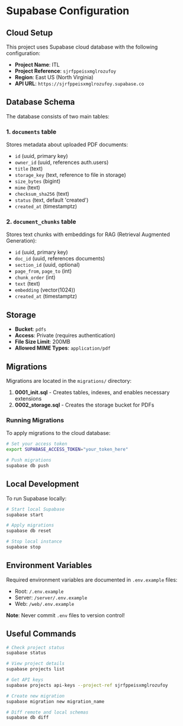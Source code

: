 # Supabase Configuration

## Cloud Setup

This project uses Supabase cloud database with the following configuration:

- **Project Name**: ITL
- **Project Reference**: `sjrfppeisxmglrozufoy`
- **Region**: East US (North Virginia)
- **API URL**: `https://sjrfppeisxmglrozufoy.supabase.co`

## Database Schema

The database consists of two main tables:

### 1. `documents` table
Stores metadata about uploaded PDF documents:
- `id` (uuid, primary key)
- `owner_id` (uuid, references auth.users)
- `title` (text)
- `storage_key` (text, reference to file in storage)
- `size_bytes` (bigint)
- `mime` (text)
- `checksum_sha256` (text)
- `status` (text, default 'created')
- `created_at` (timestamptz)

### 2. `document_chunks` table
Stores text chunks with embeddings for RAG (Retrieval Augmented Generation):
- `id` (uuid, primary key)
- `doc_id` (uuid, references documents)
- `section_id` (uuid, optional)
- `page_from`, `page_to` (int)
- `chunk_order` (int)
- `text` (text)
- `embedding` (vector(1024))
- `created_at` (timestamptz)

## Storage

- **Bucket**: `pdfs`
- **Access**: Private (requires authentication)
- **File Size Limit**: 200MB
- **Allowed MIME Types**: `application/pdf`

## Migrations

Migrations are located in the `migrations/` directory:

1. **0001_init.sql** - Creates tables, indexes, and enables necessary extensions
2. **0002_storage.sql** - Creates the storage bucket for PDFs

### Running Migrations

To apply migrations to the cloud database:

```bash
# Set your access token
export SUPABASE_ACCESS_TOKEN="your_token_here"

# Push migrations
supabase db push
```

## Local Development

To run Supabase locally:

```bash
# Start local Supabase
supabase start

# Apply migrations
supabase db reset

# Stop local instance
supabase stop
```

## Environment Variables

Required environment variables are documented in `.env.example` files:

- Root: `/.env.example`
- Server: `/server/.env.example`
- Web: `/web/.env.example`

**Note**: Never commit `.env` files to version control!

## Useful Commands

```bash
# Check project status
supabase status

# View project details
supabase projects list

# Get API keys
supabase projects api-keys --project-ref sjrfppeisxmglrozufoy

# Create new migration
supabase migration new migration_name

# Diff remote and local schemas
supabase db diff
```

